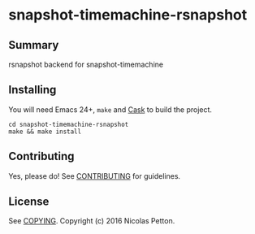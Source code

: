 # snapshot-timemachine-rsnapshot

## Summary

rsnapshot backend for snapshot-timemachine

## Installing

You will need Emacs 24+, `make` and [Cask](https://github.com/cask/cask) to
build the project.

    cd snapshot-timemachine-rsnapshot
    make && make install


## Contributing

Yes, please do! See [CONTRIBUTING][] for guidelines.

## License

See [COPYING][]. Copyright (c) 2016 Nicolas Petton.


[CONTRIBUTING]: ./CONTRIBUTING.md
[COPYING]: ./COPYING
